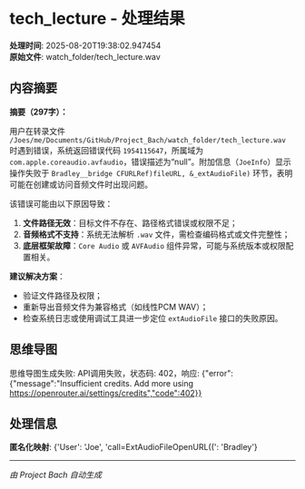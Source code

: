 # tech_lecture - 处理结果

**处理时间**: 2025-08-20T19:38:02.947454  
**原始文件**: watch_folder/tech_lecture.wav

## 内容摘要

**摘要（297字）：**  

用户在转录文件 `/Joes/me/Documents/GitHub/Project_Bach/watch_folder/tech_lecture.wav` 时遇到错误，系统返回错误代码 `1954115647`，所属域为 `com.apple.coreaudio.avfaudio`，错误描述为“null”。附加信息（`JoeInfo`）显示操作失败于 `Bradley__bridge CFURLRef)fileURL, &_extAudioFile)` 环节，表明可能在创建或访问音频文件时出现问题。  

该错误可能由以下原因导致：  
1. **文件路径无效**：目标文件不存在、路径格式错误或权限不足；  
2. **音频格式不支持**：系统无法解析 `.wav` 文件，需检查编码格式或文件完整性；  
3. **底层框架故障**：`Core Audio` 或 `AVFAudio` 组件异常，可能与系统版本或权限配置相关。  

**建议解决方案**：  
- 验证文件路径及权限；  
- 重新导出音频文件为兼容格式（如线性PCM WAV）；  
- 检查系统日志或使用调试工具进一步定位 `extAudioFile` 接口的失败原因。

## 思维导图

思维导图生成失败: API调用失败，状态码: 402，响应: {"error":{"message":"Insufficient credits. Add more using https://openrouter.ai/settings/credits","code":402}}

## 处理信息

**匿名化映射**: {'User': 'Joe', 'call=ExtAudioFileOpenURL((': 'Bradley'}

---
*由 Project Bach 自动生成*
